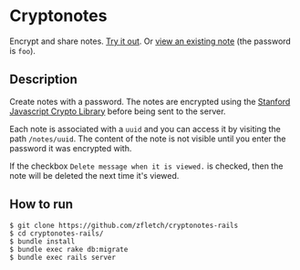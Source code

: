 # Cryptonotes

Encrypt and share notes.
[Try it out](https://crypto-notes.herokuapp.com/).
Or [view an existing note](https://crypto-notes.herokuapp.com/notes/1e49f95d-e7ed-42f6-b0ba-d11da38fd89d)
(the password is `foo`).

## Description

Create notes with a password.
The notes are encrypted using the [Stanford Javascript Crypto Library](https://bitwiseshiftleft.github.io/sjcl/)
before being sent to the server.

Each note is associated with a `uuid` and you can access it by visiting the path `/notes/uuid`.
The content of the note is not visible until you enter the password it was encrypted with.

If the checkbox `Delete message when it is viewed.` is checked, then the note will be deleted
the next time it's viewed.

## How to run

```
$ git clone https://github.com/zfletch/cryptonotes-rails
$ cd cryptonotes-rails/
$ bundle install
$ bundle exec rake db:migrate
$ bundle exec rails server
```
